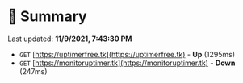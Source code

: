 # 📖 Summary
Last updated: **11/9/2021, 7:43:30 PM**

- `GET` [https://uptimerfree.tk](https://uptimerfree.tk) - **Up** (1295ms)
- `GET` [https://monitoruptimer.tk](https://monitoruptimer.tk) - **Down** (247ms)
